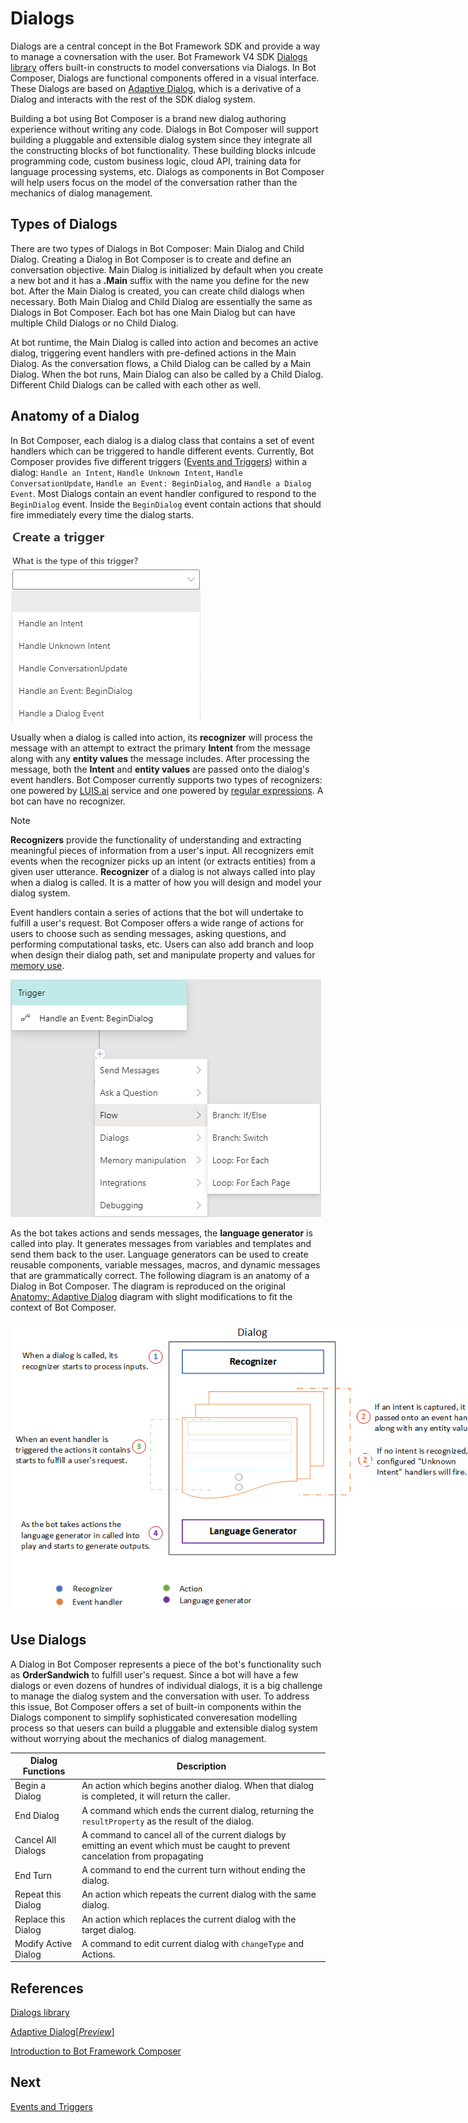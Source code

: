 # Dialogs 

 Dialogs are a central concept in the Bot Framework SDK and provide a way to manage a covnersation with the user. Bot Framework V4 SDK [Dialogs library](https://docs.microsoft.com/en-us/azure/bot-service/bot-builder-concept-dialog?view=azure-bot-service-4.0#waterfall-dialogs) offers built-in constructs to model conversations via Dialogs. In Bot Composer, Dialogs are functional components offered in a visual interface. These Dialogs are based on [Adaptive Dialog](https://github.com/Microsoft/BotBuilder-Samples/tree/master/experimental/adaptive-dialog#readme), which is a derivative of a Dialog and interacts with the rest of the SDK dialog system. 
 
 Building a bot using Bot Composer is a brand new dialog authoring experience without writing any code. Dialogs in Bot Composer will support building a pluggable and extensible dialog system since they integrate all the constructing blocks of bot functionality. These building blocks inlcude programming code, custom business logic, cloud API, training data for language processing systems, etc. Dialogs as components in Bot Composer will help users focus on the model of the conversation rather than the mechanics of dialog management.  

## Types of Dialogs  
There are two types of Dialogs in Bot Composer: Main Dialog and Child Dialog. Creating a Dialog in Bot Composer is to create and define an conversation objective. Main Dialog is initialized by default when you create a new bot and it has a **.Main** suffix with the name you define for the new bot. After the Main Dialog is created, you can create child dialogs when necessary. Both Main Dialog and Child Dialog are essentially the same as Dialogs in Bot Composer. Each bot has one Main Dialog but can have multiple Child Dialogs or no Child Dialog. 

At bot runtime, the Main Dialog is called into action and becomes an active dialog, triggering event handlers with pre-defined actions in the Main Dialog. As the conversation flows, a Child Dialog can be called by a Main Dialog. When the bot runs, Main Dialog can also be called by a Child Dialog. Different Child Dialogs can be called with each other as well. 

## Anatomy of a Dialog 
In Bot Composer, each dialog is a dialog class that contains a set of event handlers which can be triggered to handle different events. Currently, Bot Composer provides five different triggers ([Events and Triggers](https://github.com/microsoft/BotFramework-Composer/blob/master/docs/triggers_and_events.md)) within a dialog: `Handle an Intent`, `Handle Unknown Intent`, `Handle ConversationUpdate`, `Handle an Event: BeginDialog`, and `Handle a Dialog Event`. Most Dialogs contain an event handler configured to respond to the `BeginDialog` event. Inside the `BeginDialog` event contain actions that should fire immediately every time the dialog starts. 

![event handlers](./media/dialog/eventhandlers.png)

Usually when a dialog is called into action, its **recognizer** will process the message with an attempt to extract the primary **Intent** from the message along with any **entity values** the message includes. After processing the message, both the **Intent** and **entity values** are passed onto the dialog's event handlers. Bot Composer currently supports two types of recognizers: one powered by [LUIS.ai](https://www.luis.ai/) service and one powered by [regular expressions](https://github.com/microsoft/BotBuilder-Samples/blob/master/experimental/adaptive-dialog/docs/recognizers-rules-steps-reference.md#regex-recognizer). A bot can have no recognizer. 

> [!NOTE]
> **Recognizers** provide the functionality of understanding and extracting meaningful pieces of information from a user's input. All recognizers emit events when the recognizer picks up an intent (or extracts entities) from a given user utterance. **Recognizer** of a dialog is not always called into play when a dialog is called. It is a matter of how you will design and model your dialog system.   

Event handlers contain a series of actions that the bot will undertake to fulfill a user's request. Bot Composer offers a wide range of actions for users to choose such as sending messages, asking questions, and performing computational tasks, etc. Users can also add branch and loop when design their dialog path, set and manipulate property and values for [memory use](https://github.com/microsoft/BotFramework-Composer/blob/master/docs/using_memory.md). 

![actions](./media/dialog/actions.png)

As the bot takes actions and sends messages, the **language generator** is called into play. It generates messages from variables and templates and send them back to the user. Language generators can be used to create reusable components, variable messages, macros, and dynamic messages that are grammatically correct. The following diagram is an anatomy of a Dialog in Bot Composer. The diagram is reproduced on the original [Anatomy: Adaptive Dialog](https://github.com/microsoft/BotBuilder-Samples/blob/master/experimental/adaptive-dialog/docs/anatomy-and-runtime-behavior.md#anatomy-adaptive-dialog) diagram with slight modifications to fit the context of Bot Composer. 

<p align="left">
    <img alt="Open samples" src="./media/dialog/DialogAnatomy.png" style="max-width:780px;" />
</p>

<!-- ![dialog anatomy](./media/dialog/DialogAnatomy.png) -->

## Use Dialogs
A Dialog in Bot Composer represents a piece of the bot's functionality such as **OrderSandwich** to fulfill user's request. Since a bot will have a few dialogs or even dozens of hundres of individual dialogs, it is a big challenge to manage the dialog system and the conversation with user. To address this issue, Bot Composer offers a set of built-in components within the Dialogs component to simplify sophisticated converesation modelling process so that uesers can build a pluggable and extensible dialog system without worrying about the mechanics of dialog management. 

| Dialog Functions     | Description                                                                                                                      |
| -------------------- | -------------------------------------------------------------------------------------------------------------------------------- |
| Begin a Dialog       | An action which begins another dialog. When that dialog is completed, it will return the caller.                                 |
| End Dialog           | A command which ends the current dialog, returning the `resultProperty` as the result of the dialog.                             |
| Cancel All Dialogs   | A command to cancel all of the current dialogs by emitting an event which must be caught to prevent cancelation from propagating |
| End Turn             | A command to end the current turn without ending the dialog.                                                                     |
| Repeat this Dialog   | An action which repeats the current dialog with the same dialog.                                                                 |
| Replace this Dialog  | An action which replaces the current dialog with the target dialog.                                                              |
| Modify Active Dialog | A command to edit current dialog with `changeType` and Actions.                                                                  |

## References 
[Dialogs library](https://docs.microsoft.com/en-us/azure/bot-service/bot-builder-concept-dialog?view=azure-bot-service-4.0)

[Adaptive Dialog[_Preview_]](https://github.com/Microsoft/BotBuilder-Samples/tree/master/experimental/adaptive-dialog#readme)

[Introduction to Bot Framework Composer](https://github.com/microsoft/BotFramework-Composer/blob/master/docs/introduction_to_bfd.md)

## Next 
[Events and Triggers](https://github.com/microsoft/BotFramework-Composer/blob/master/docs/triggers_and_events.md)
